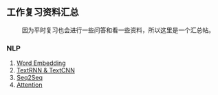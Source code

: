 ## 工作复习资料汇总
&emsp; &emsp; 因为平时复习也会进行一些问答和看一些资料，所以这里是一个汇总帖。

### NLP
1. [Word Embedding](https://github.com/Mikitok/Review/tree/master/NLP/WordEmbedding)
2. [TextRNN & TextCNN](https://github.com/Mikitok/Review/tree/master/NLP/TextRNN&TextCNN)
3. [Seq2Seq](https://github.com/Mikitok/Review/blob/master/NLP/Seq2seq)
4. [Attention](https://github.com/Mikitok/Review/blob/master/NLP/Attention)

